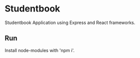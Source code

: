# Studentbook
Studentbook Application using Express and React frameworks.

## Run
Install node-modules with 'npm i'.
